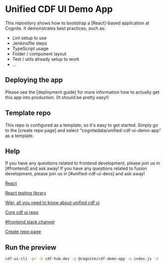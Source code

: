 # Unified CDF UI Demo App

This repository shows how to bootstrap a [React]-based application at Cognite.
It demonstrates best practices, such as:

- Lint setup to use
- Jenkinsfile steps
- TypeScript usage
- Folder / component layout
- Test / utils already setup to work
- ...

## Deploying the app

Please see the [deployment guide] for more information how to actually get this app into production.
(It should be pretty easy!)

## Template repo

This repo is configured as a template, so it's easy to get started.
Simply go to the [create repo page] and select "cognitedata/unified-cdf-ui-demo-app" as a template.

## Help

If you have any questions related to frontend development, please join us in [#frontend] and ask away!
If you have any questions related to fusion development, please join us in [#unified-cdf-ui-devs] and ask away!

[React](https://reactjs.org/)

[React testing library](https://testing-library.com/docs/react-testing-library/intro)

[Wiki; all you need to know about unified cdf ui](https://cog.link/cdf-frontend-wiki)

[Core cdf ui repo](https://github.com/cognitedata/cdf-hub)

[#frontend slack channel](https://cognitedata.slack.com/archives/C6KNJCEEA)

[Create repo page](https://github.com/organizations/cognitedata/repositories/new)

## Run the preview

```bash
cdf-ui-cli -pr -b cdf-hub-dev -p @cognite/cdf-demo-app -o index.js -d ./build
```

